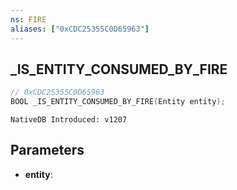```yaml
---
ns: FIRE
aliases: ["0xCDC25355C0D65963"]
---
```

## _IS_ENTITY_CONSUMED_BY_FIRE

```c
// 0xCDC25355C0D65963
BOOL _IS_ENTITY_CONSUMED_BY_FIRE(Entity entity);
```

```
NativeDB Introduced: v1207
```

## Parameters
* **entity**:
